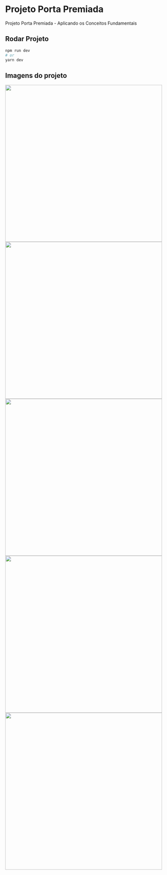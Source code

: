 # Projeto Porta Premiada

Projeto Porta Premiada - Aplicando os Conceitos Fundamentais


## Rodar Projeto

```bash
npm run dev
# or
yarn dev
```

## Imagens do projeto

<img src="https://i.imgur.com/gzhwKgw.png" width="500"/>
<img src="https://i.imgur.com/WEiVyMY.png" width="500" />
<img src="https://i.imgur.com/BMGFCw1.png" width="500" />
<img src="https://i.imgur.com/WclP0xP.png" width="500" />
<img src="https://i.imgur.com/Vg24DAP.png" width="500" />
